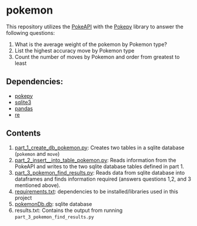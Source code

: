 # pokemon

This repository utilizes the [PokeAPI](https://pokeapi.co/docs/v2.html#info) with the [Pokepy]((https://pokeapi.github.io/pokepy/)) library to answer the following questions:

1. What is the average weight of the pokemon by Pokemon type?
2. List the highest accuracy move by Pokemon type
3. Count the number of moves by Pokemon and order from greatest to least 

## Dependencies:
- [pokepy](https://pokeapi.github.io/pokepy/)
- [sqlite3](https://docs.python.org/2/library/sqlite3.html)
- [pandas](https://pandas.pydata.org/)
- [re](https://docs.python.org/3/library/re.html)

## Contents
1. [part_1_create_db_pokemon.py](https://github.com/tannavee-watts/pokemon_metrics/blob/master/part_1_create_db_pokemon.py): Creates two tables in a sqlite database (`pokemon` and `move`)
2. [part_2_insert__into_table_pokemon.py](https://github.com/tannavee-watts/pokemon_metrics/blob/master/part_2_insert__into_table_pokemon.py): Reads information from the PokeAPI and writes to the two sqlite database tables defined in part 1.
3. [part_3_pokemon_find_results.py](https://github.com/tannavee-watts/pokemon_metrics/blob/master/part_3_pokemon_find_results.py): Reads data from sqlite database into dataframes and finds information required (answers questions 1,2, and 3 mentioned above).
4. [requirements.txt](https://github.com/tannavee-watts/pokemon_metrics/blob/master/requirements.txt): dependencies to be installed/libraries used in this project
5. [pokemonDb.db](https://github.com/tannavee-watts/pokemon_metrics/blob/master/pokemonDb.db): sqlite database
6. results.txt: Contains the output from running `part_3_pokemon_find_results.py`

